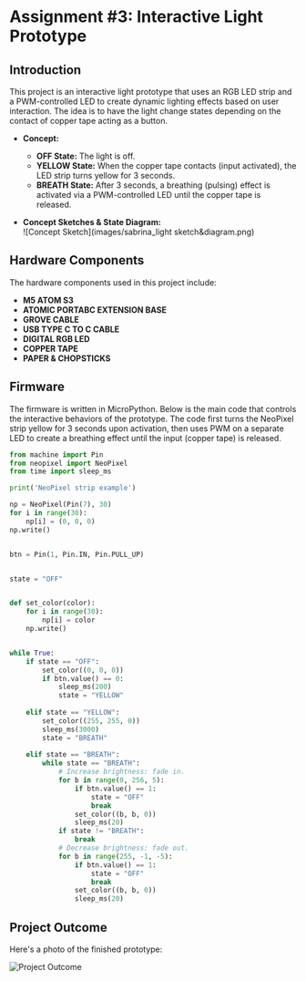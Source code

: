 # Assignment #3: Interactive Light Prototype

## Introduction

This project is an interactive light prototype that uses an RGB LED strip and a PWM-controlled LED to create dynamic lighting effects based on user interaction. The idea is to have the light change states depending on the contact of copper tape acting as a button.

- **Concept:**  
  - **OFF State:** The light is off.  
  - **YELLOW State:** When the copper tape contacts (input activated), the LED strip turns yellow for 3 seconds.  
  - **BREATH State:** After 3 seconds, a breathing (pulsing) effect is activated via a PWM-controlled LED until the copper tape is released.

- **Concept Sketches & State Diagram:**  
  ![Concept Sketch](images/sabrina_light sketch&diagram.png)

## Hardware Components

The hardware components used in this project include:

 - **M5 ATOM S3**
 - **ATOMIC PORTABC EXTENSION BASE**
 - **GROVE CABLE**
 - **USB TYPE C TO C CABLE**
 - **DIGITAL RGB LED**
 - **COPPER TAPE**
 - **PAPER & CHOPSTICKS**

## Firmware

The firmware is written in MicroPython. Below is the main code that controls the interactive behaviors of the prototype. The code first turns the NeoPixel strip yellow for 3 seconds upon activation, then uses PWM on a separate LED to create a breathing effect until the input (copper tape) is released.

```python
from machine import Pin
from neopixel import NeoPixel
from time import sleep_ms

print('NeoPixel strip example')

np = NeoPixel(Pin(7), 30)
for i in range(30):
    np[i] = (0, 0, 0)
np.write()


btn = Pin(1, Pin.IN, Pin.PULL_UP)


state = "OFF"


def set_color(color):
    for i in range(30):
        np[i] = color
    np.write()


while True:
    if state == "OFF":      
        set_color((0, 0, 0))
        if btn.value() == 0:
            sleep_ms(200)
            state = "YELLOW"
    
    elif state == "YELLOW":
        set_color((255, 255, 0))
        sleep_ms(3000)
        state = "BREATH"
    
    elif state == "BREATH":
        while state == "BREATH":
            # Increase brightness: fade in.
            for b in range(0, 256, 5):
                if btn.value() == 1: 
                    state = "OFF"
                    break
                set_color((b, b, 0))
                sleep_ms(20)
            if state != "BREATH":
                break
            # Decrease brightness: fade out.
            for b in range(255, -1, -5):
                if btn.value() == 1:
                    state = "OFF"
                    break
                set_color((b, b, 0))
                sleep_ms(20)
```

## Project Outcome

Here's a photo of the finished prototype:

![Project Outcome](images/IMG_9038.JPG)


  


